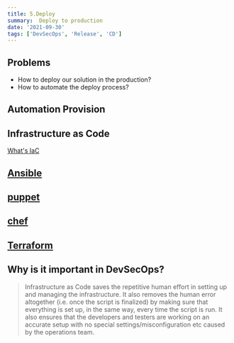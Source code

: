 ```yaml
---
title: 5.Deploy
summary:  Deploy to production
date: '2021-09-30'
tags: ['DevSecOps', 'Release', 'CD']
---
```


## Problems

- How to deploy our solution in the production?
- How to automate the deploy process?

## Automation Provision


## Infrastructure as Code

[What's IaC](https://stackify.com/what-is-infrastructure-as-code-how-it-works-best-practices-tutorials/)

## [Ansible](https://www.ansible.com/overview/how-ansible-works)

## [puppet](https://puppet.com/docs/puppet/7/puppet_index.html)

## [chef](https://github.com/chef/chef)

## [Terraform](https://www.terraform.io/)

## Why is it important in DevSecOps? 

> Infrastructure as Code saves the repetitive human effort in setting up and managing the infrastructure. It also removes the human error altogether (i.e. once the script is finalized) by making sure that everything is set up, in the same way, every time the script is run. It also ensures that the developers and testers are working on an accurate setup with no special settings/misconfiguration etc caused by the operations team.
